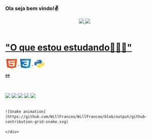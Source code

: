 
### Ola seja bem vindo!✌️
<div align="center">
  <a href="https://github.com/WillFrancoo">
  <img height="180em" src="https://github-readme-stats.vercel.app/api?username=WillFrancoo&show_icons=true&theme=dracula&include_all_commits=true&count_private=true"/>
  <img height="180em" src="https://github-readme-stats.vercel.app/api/top-langs/?username=WillFrancoo&layout=compact&langs_count=7&theme=dracula"/>
</div>
  <div style="display: inline_block"><br>
    <h1> "O que estou estudando👨🏽‍🎓"</h1>
  <img align="center" alt="Will-HTML" height="30" width="40" src="https://raw.githubusercontent.com/devicons/devicon/master/icons/html5/html5-original.svg">
  <img align="center" alt="Rafa-CSS" height="30" width="40" src="https://raw.githubusercontent.com/devicons/devicon/master/icons/css3/css3-original.svg">
  <img align="center" alt="Will-Python" height="30" width="40" src="https://raw.githubusercontent.com/devicons/devicon/master/icons/python/python-original.svg">
  </div>
  
    ##
  
  <div>
    <br><br>
<a href="https://instagram.com/william_francojr" target="_blank"><img src="https://img.shields.io/badge/-Instagram-%23E4405F?style=for-the-badge&logo=instagram&logoColor=white" target="_blank"></a>
    <a href="https://wa.me/32468561756" target="_blank"><img src="https://img.shields.io/badge/WhatsApp-25D366?style=for-the-badge&logo=whatsapp&logoColor=white" target="blank"></a>
     <a href="William-jaque Carvalho" target="_blank"><img src="https://img.shields.io/badge/Facebook-1877F2?style=for-the-badge&logo=facebook&logoColor=white" target="blank"></a>
    <a href="william_franco@outlook.pt" target="_blank"><img src="https://img.shields.io/badge/Microsoft-666666?style=for-the-badge&logo=microsoft&logoColor=white" target="blank"></a>
    <a href="francowill" target="_blank"><img src="https://img.shields.io/badge/PlayStation-003791?style=for-the-badge&logo=playstation&logoColor=white" target="blank"></a><br><br>
    
    ![Snake animation](https://github.com/WillFrancoo/WillFrancoo/blob/output/github-contribution-grid-snake.svg)
    
    </div>
 


 


